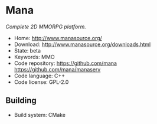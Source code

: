 # Mana

_Complete 2D MMORPG platform._

- Home: http://www.manasource.org/
- Download: http://www.manasource.org/downloads.html
- State: beta
- Keywords: MMO
- Code repository: https://github.com/mana https://github.com/mana/manaserv
- Code language: C++
- Code license: GPL-2.0

## Building

- Build system: CMake
